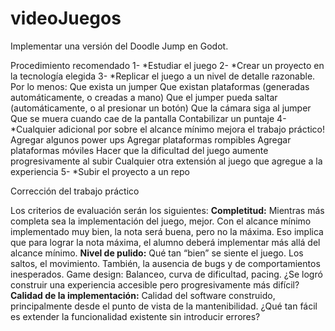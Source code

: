 # videoJuegos

Implementar una versión del Doodle Jump en Godot. 

Procedimiento recomendado
  1- *Estudiar el juego
  2- *Crear un proyecto en la tecnología elegida
  3- *Replicar el juego a un nivel de detalle razonable. Por lo menos:
        Que exista un jumper
        Que existan plataformas (generadas automáticamente, o creadas a mano)
        Que el jumper pueda saltar (automáticamente, o al presionar un botón)
        Que la cámara siga al jumper
        Que se muera cuando cae de la pantalla
        Contabilizar un puntaje
  4- *Cualquier adicional por sobre el alcance mínimo mejora el trabajo práctico!
        Agregar algunos power ups
        Agregar plataformas rompibles
        Agregar plataformas móviles
        Hacer que la dificultad del juego aumente progresivamente al subir
        Cualquier otra extensión al juego que agregue a la experiencia
  5- *Subir el proyecto a un repo 

Corrección del trabajo práctico

Los criterios de evaluación serán los siguientes:
**Completitud:**  Mientras más completa sea la implementación del juego, mejor. Con el alcance mínimo implementado muy bien, la nota será buena, pero no la máxima. Eso implica que para lograr la nota máxima, el alumno deberá implementar más allá del alcance mínimo.
**Nivel de pulido:** Qué tan “bien” se siente el juego. Los saltos, el movimiento. También, la ausencia de bugs y de comportamientos inesperados.
Game design: Balanceo, curva de dificultad, pacing. ¿Se logró construir una experiencia accesible pero progresivamente más difícil?
**Calidad de la implementación:** Calidad del software construido, principalmente desde el punto de vista de la mantenibilidad. ¿Qué tan fácil es extender la funcionalidad existente sin introducir errores?
